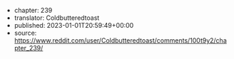 - chapter: 239
- translator: Coldbutteredtoast
- published: 2023-01-01T20:59:49+00:00
- source: https://www.reddit.com/user/Coldbutteredtoast/comments/100t9y2/chapter_239/
